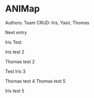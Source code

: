 # ANIMap

Authors: Team CRUD:  Iris, Yasir, Thomas

Next entry

Iris Test

Iris test 2

Thomas test 2

Test Iris 3

Thomas test 4
Thomas test 5

Iris test 5
